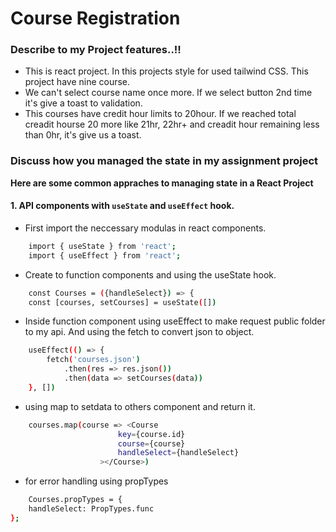 
# Course Registration

### Describe to my Project features..!!

- This is react project. In this projects style for used tailwind CSS. This project have nine course.
- We can't select course name once more. If we select button 2nd time it's give a toast to validation.
- This courses have credit hour limits to 20hour. If we reached  total creadit hourse 20 more like 21hr, 22hr+  and creadit hour remaining less than 0hr, it's give us a toast.


### Discuss how you managed the state in my assignment project

**Here are some common appraches to managing state in a React Project**

#### 1. API components with `useState` and `useEffect` hook.

- First import the neccessary modulas in react components.
```bash
    import { useState } from 'react';
    import { useEffect } from 'react';
```
- Create to function components and using the useState hook.

```bash
    const Courses = ({handleSelect}) => {
    const [courses, setCourses] = useState([])
```
- Inside function component using useEffect to make request public folder to my api. And using the fetch to convert json to object.
```bash
    useEffect(() => {
        fetch('courses.json')
            .then(res => res.json())
            .then(data => setCourses(data))
    }, [])
```
- using map to setdata to others component and return it.
```bash
    courses.map(course => <Course 
                        key={course.id} 
                        course={course}
                        handleSelect={handleSelect}
                    ></Course>)
````
- for error handling using propTypes
```bash
    Courses.propTypes = {
    handleSelect: PropTypes.func
};
```
